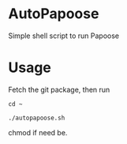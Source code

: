 # AutoPapoose
Simple shell script to run Papoose
# Usage 
Fetch the git package, then run 


`cd ~`

`./autopapoose.sh`

chmod if need be. 
